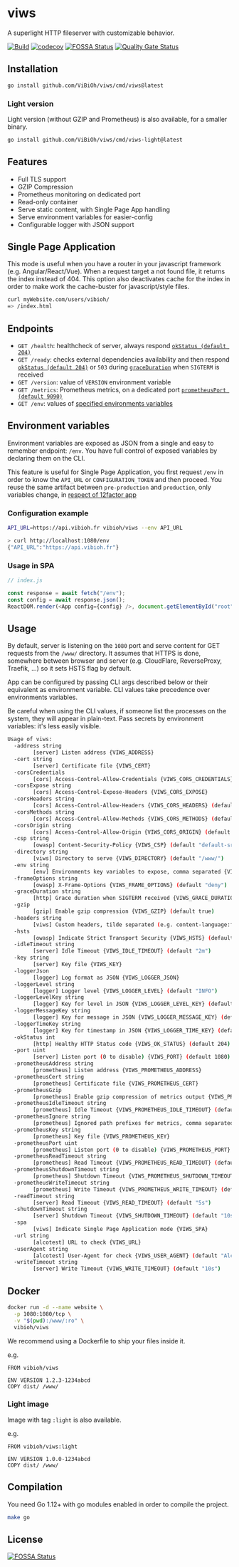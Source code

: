 # viws

A superlight HTTP fileserver with customizable behavior.

[![Build](https://github.com/ViBiOh/viws/workflows/Build/badge.svg)](https://github.com/ViBiOh/viws/actions)
[![codecov](https://codecov.io/gh/ViBiOh/viws/branch/main/graph/badge.svg)](https://codecov.io/gh/ViBiOh/viws)
[![FOSSA Status](https://app.fossa.io/api/projects/git%2Bgithub.com%2FViBiOh%2Fviws.svg?type=shield)](https://app.fossa.io/projects/git%2Bgithub.com%2FViBiOh%2Fviws?ref=badge_shield)
[![Quality Gate Status](https://sonarcloud.io/api/project_badges/measure?project=ViBiOh_viws&metric=alert_status)](https://sonarcloud.io/dashboard?id=ViBiOh_viws)

## Installation

```bash
go install github.com/ViBiOh/viws/cmd/viws@latest
```

### Light version

Light version (without GZIP and Prometheus) is also available, for a smaller binary.

```bash
go install github.com/ViBiOh/viws/cmd/viws-light@latest
```

## Features

- Full TLS support
- GZIP Compression
- Prometheus monitoring on dedicated port
- Read-only container
- Serve static content, with Single Page App handling
- Serve environment variables for easier-config
- Configurable logger with JSON support

## Single Page Application

This mode is useful when you have a router in your javascript framework (e.g. Angular/React/Vue). When a request target a not found file, it returns the index instead of 404. This option also deactivates cache for the index in order to make work the cache-buster for javascript/style files.

```bash
curl myWebsite.com/users/vibioh/
=> /index.html
```

## Endpoints

- `GET /health`: healthcheck of server, always respond [`okStatus (default 204)`](#usage)
- `GET /ready`: checks external dependencies availability and then respond [`okStatus (default 204)`](#usage) or `503` during [`graceDuration`](#usage) when `SIGTERM` is received
- `GET /version`: value of `VERSION` environment variable
- `GET /metrics`: Prometheus metrics, on a dedicated port [`prometheusPort (default 9090)`](#usage)
- `GET /env`: values of [specified environments variables](#environment-variables)

## Environment variables

Environment variables are exposed as JSON from a single and easy to remember endpoint: `/env`. You have full control of exposed variables by declaring them on the CLI.

This feature is useful for Single Page Application, you first request `/env` in order to know the `API_URL` or `CONFIGURATION_TOKEN` and then proceed. You reuse the same artifact between `pre-production` and `production`, only variables change, in [respect of 12factor app](https://12factor.net/config)

### Configuration example

```bash
API_URL=https://api.vibioh.fr vibioh/viws --env API_URL

> curl http://localhost:1080/env
{"API_URL":"https://api.vibioh.fr"}
```

### Usage in SPA

```js
// index.js

const response = await fetch("/env");
const config = await response.json();
ReactDOM.render(<App config={config} />, document.getElementById("root"));
```

## Usage

By default, server is listening on the `1080` port and serve content for GET requests from the `/www/` directory. It assumes that HTTPS is done, somewhere between browser and server (e.g. CloudFlare, ReverseProxy, Traefik, ...) so it sets HSTS flag by default.

App can be configured by passing CLI args described below or their equivalent as environment variable. CLI values take precedence over environments variables.

Be careful when using the CLI values, if someone list the processes on the system, they will appear in plain-text. Pass secrets by environment variables: it's less easily visible.

```bash
Usage of viws:
  -address string
        [server] Listen address {VIWS_ADDRESS}
  -cert string
        [server] Certificate file {VIWS_CERT}
  -corsCredentials
        [cors] Access-Control-Allow-Credentials {VIWS_CORS_CREDENTIALS}
  -corsExpose string
        [cors] Access-Control-Expose-Headers {VIWS_CORS_EXPOSE}
  -corsHeaders string
        [cors] Access-Control-Allow-Headers {VIWS_CORS_HEADERS} (default "Content-Type")
  -corsMethods string
        [cors] Access-Control-Allow-Methods {VIWS_CORS_METHODS} (default "GET")
  -corsOrigin string
        [cors] Access-Control-Allow-Origin {VIWS_CORS_ORIGIN} (default "*")
  -csp string
        [owasp] Content-Security-Policy {VIWS_CSP} (default "default-src 'self'; base-uri 'self'")
  -directory string
        [viws] Directory to serve {VIWS_DIRECTORY} (default "/www/")
  -env string
        [env] Environments key variables to expose, comma separated {VIWS_ENV}
  -frameOptions string
        [owasp] X-Frame-Options {VIWS_FRAME_OPTIONS} (default "deny")
  -graceDuration string
        [http] Grace duration when SIGTERM received {VIWS_GRACE_DURATION} (default "30s")
  -gzip
        [gzip] Enable gzip compression {VIWS_GZIP} (default true)
  -headers string
        [viws] Custom headers, tilde separated (e.g. content-language:fr~X-UA-Compatible:test) {VIWS_HEADERS}
  -hsts
        [owasp] Indicate Strict Transport Security {VIWS_HSTS} (default true)
  -idleTimeout string
        [server] Idle Timeout {VIWS_IDLE_TIMEOUT} (default "2m")
  -key string
        [server] Key file {VIWS_KEY}
  -loggerJson
        [logger] Log format as JSON {VIWS_LOGGER_JSON}
  -loggerLevel string
        [logger] Logger level {VIWS_LOGGER_LEVEL} (default "INFO")
  -loggerLevelKey string
        [logger] Key for level in JSON {VIWS_LOGGER_LEVEL_KEY} (default "level")
  -loggerMessageKey string
        [logger] Key for message in JSON {VIWS_LOGGER_MESSAGE_KEY} (default "message")
  -loggerTimeKey string
        [logger] Key for timestamp in JSON {VIWS_LOGGER_TIME_KEY} (default "time")
  -okStatus int
        [http] Healthy HTTP Status code {VIWS_OK_STATUS} (default 204)
  -port uint
        [server] Listen port (0 to disable) {VIWS_PORT} (default 1080)
  -prometheusAddress string
        [prometheus] Listen address {VIWS_PROMETHEUS_ADDRESS}
  -prometheusCert string
        [prometheus] Certificate file {VIWS_PROMETHEUS_CERT}
  -prometheusGzip
        [prometheus] Enable gzip compression of metrics output {VIWS_PROMETHEUS_GZIP} (default true)
  -prometheusIdleTimeout string
        [prometheus] Idle Timeout {VIWS_PROMETHEUS_IDLE_TIMEOUT} (default "10s")
  -prometheusIgnore string
        [prometheus] Ignored path prefixes for metrics, comma separated {VIWS_PROMETHEUS_IGNORE}
  -prometheusKey string
        [prometheus] Key file {VIWS_PROMETHEUS_KEY}
  -prometheusPort uint
        [prometheus] Listen port (0 to disable) {VIWS_PROMETHEUS_PORT} (default 9090)
  -prometheusReadTimeout string
        [prometheus] Read Timeout {VIWS_PROMETHEUS_READ_TIMEOUT} (default "5s")
  -prometheusShutdownTimeout string
        [prometheus] Shutdown Timeout {VIWS_PROMETHEUS_SHUTDOWN_TIMEOUT} (default "5s")
  -prometheusWriteTimeout string
        [prometheus] Write Timeout {VIWS_PROMETHEUS_WRITE_TIMEOUT} (default "10s")
  -readTimeout string
        [server] Read Timeout {VIWS_READ_TIMEOUT} (default "5s")
  -shutdownTimeout string
        [server] Shutdown Timeout {VIWS_SHUTDOWN_TIMEOUT} (default "10s")
  -spa
        [viws] Indicate Single Page Application mode {VIWS_SPA}
  -url string
        [alcotest] URL to check {VIWS_URL}
  -userAgent string
        [alcotest] User-Agent for check {VIWS_USER_AGENT} (default "Alcotest")
  -writeTimeout string
        [server] Write Timeout {VIWS_WRITE_TIMEOUT} (default "10s")
```

## Docker

```bash
docker run -d --name website \
  -p 1080:1080/tcp \
  -v "$(pwd):/www/:ro" \
  vibioh/viws
```

We recommend using a Dockerfile to ship your files inside it.

e.g.

```
FROM vibioh/viws

ENV VERSION 1.2.3-1234abcd
COPY dist/ /www/
```

### Light image

Image with tag `:light` is also available.

e.g.

```
FROM vibioh/viws:light

ENV VERSION 1.0.0-1234abcd
COPY dist/ /www/
```

## Compilation

You need Go 1.12+ with go modules enabled in order to compile the project.

```bash
make go
```

## License

[![FOSSA Status](https://app.fossa.io/api/projects/git%2Bgithub.com%2FViBiOh%2Fviws.svg?type=large)](https://app.fossa.io/projects/git%2Bgithub.com%2FViBiOh%2Fviws?ref=badge_large)
